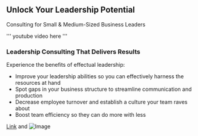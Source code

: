 ## Unlock Your Leadership Potential

Consulting for Small & Medium-Sized Business Leaders

'''
youtube video here
'''

### Leadership Consulting That Delivers Results

Experience the benefits of effectual leadership:
- Improve your leadership abilities so you can effectively harness the resources at hand
- Spot gaps in your business structure to streamline communication and production
- Decrease employee turnover and establish a culture your team raves about
- Boost team efficiency so they can do more with less



[Link](url) and ![Image](src)
